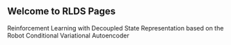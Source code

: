 ## Welcome to RLDS Pages
  
Reinforcement Learning with Decoupled State Representation based on the Robot Conditional Variational Autoencoder

